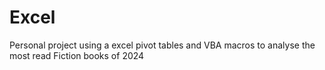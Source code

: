 # Excel
Personal project using a excel pivot tables and VBA macros to analyse the most read Fiction books of 2024
